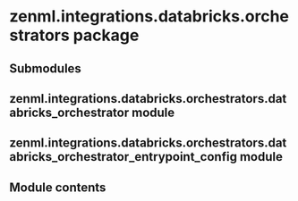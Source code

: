 # zenml.integrations.databricks.orchestrators package

## Submodules

## zenml.integrations.databricks.orchestrators.databricks_orchestrator module

## zenml.integrations.databricks.orchestrators.databricks_orchestrator_entrypoint_config module

## Module contents
